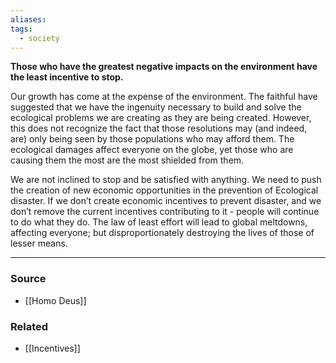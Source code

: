 ```yaml
---
aliases: 
tags:
  - society
---
```

**Those who have the greatest negative impacts on the environment have the least incentive to stop.**

Our growth has come at the expense of the environment. The faithful have suggested that we have the ingenuity necessary to build and solve the ecological problems we are creating as they are being created. However, this does not recognize the fact that those resolutions may (and indeed, are) only being seen by those populations who may afford them. The ecological damages affect everyone on the globe, yet those who are causing them the most are the most shielded from them.

We are not inclined to stop and be satisfied with anything. We need to push the creation of new economic opportunities in the prevention of Ecological disaster. If we don’t create economic incentives to prevent disaster, and we don’t remove the current incentives contributing to it - people will continue to do what they do. The law of least effort will lead to global meltdowns, affecting everyone; but disproportionately destroying the lives of those of lesser means. 

---

### Source
- [[Homo Deus]]

### Related
- [[Incentives]]
